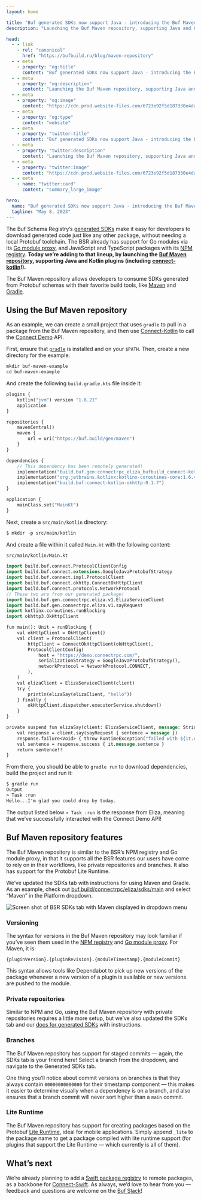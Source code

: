 ```yaml
---
layout: home

title: "Buf generated SDKs now support Java - introducing the Buf Maven repository"
description: "Launching the Buf Maven repository, supporting Java and Kotlin plugins (including connect-kotlin!)"

head:
  - - link
    - rel: "canonical"
      href: "https://bufbuild.ru/blog/maven-repository"
  - - meta
    - property: "og:title"
      content: "Buf generated SDKs now support Java - introducing the Buf Maven repository"
  - - meta
    - property: "og:description"
      content: "Launching the Buf Maven repository, supporting Java and Kotlin plugins (including connect-kotlin!)"
  - - meta
    - property: "og:image"
      content: "https://cdn.prod.website-files.com/6723e92f5d187330e4da8144/6750cc578059dfb1166dac4f_Maven.png"
  - - meta
    - property: "og:type"
      content: "website"
  - - meta
    - property: "twitter:title"
      content: "Buf generated SDKs now support Java - introducing the Buf Maven repository"
  - - meta
    - property: "twitter:description"
      content: "Launching the Buf Maven repository, supporting Java and Kotlin plugins (including connect-kotlin!)"
  - - meta
    - property: "twitter:image"
      content: "https://cdn.prod.website-files.com/6723e92f5d187330e4da8144/6750cc578059dfb1166dac4f_Maven.png"
  - - meta
    - name: "twitter:card"
      content: "summary_large_image"

hero:
  name: "Buf generated SDKs now support Java - introducing the Buf Maven repository"
  tagline: "May 8, 2023"
---
```


The Buf Schema Registry’s [generated SDKs](/docs/bsr/generated-sdks/overview/index.md) make it easy for developers to download generated code just like any other package, without needing a local Protobuf toolchain. The BSR already has support for Go modules via its [Go module proxy](/docs/bsr/generated-sdks/go/index.md), and JavaScript and TypeScript packages with its [NPM registry](/docs/bsr/generated-sdks/npm/index.md). **Today we’re adding to that lineup, by launching the** [**Buf Maven repository**](/docs/bsr/generated-sdks/maven/index.md)**, supporting Java and Kotlin plugins (including** [**connect-kotlin**](https://buf.build/connectrpc/kotlin)**!).**

The Buf Maven repository allows developers to consume SDKs generated from Protobuf schemas with their favorite build tools, like [Maven](https://maven.apache.org/index.html) and [Gradle](https://docs.gradle.org/current/userguide/what_is_gradle.html).

## Using the Buf Maven repository

As an example, we can create a small project that uses `gradle` to pull in a package from the Buf Maven repository, and then use [Connect-Kotlin](https://connectrpc.com/docs/kotlin/getting-started/) to call the [Connect Demo](https://connectrpc.com/demo/) API.

First, ensure that [`gradle`](https://docs.gradle.org/current/userguide/installation.html) is installed and on your `$PATH`. Then, create a new directory for the example:

```protobuf
mkdir buf-maven-example
cd buf-maven-example
```

And create the following `build.gradle.kts` file inside it:

```protobuf
plugins {
    kotlin("jvm") version "1.8.21"
    application
}

repositories {
    mavenCentral()
    maven {
        url = uri("https://buf.build/gen/maven")
    }
}

dependencies {
    // This dependency has been remotely generated!
    implementation("build.buf.gen:connectrpc_eliza_bufbuild_connect-kotlin:0.1.7.1.20230727062025.d8fbf2620c60")
    implementation("org.jetbrains.kotlinx:kotlinx-coroutines-core:1.6.4")
    implementation("build.buf:connect-kotlin-okhttp:0.1.7")
}

application {
    mainClass.set("MainKt")
}
```

Next, create a `src/main/kotlin` directory:

```protobuf
$ mkdir -p src/main/kotlin
```

And create a file within it called `Main.kt` with the following content:

```protobuf
src/main/kotlin/Main.kt

import build.buf.connect.ProtocolClientConfig
import build.buf.connect.extensions.GoogleJavaProtobufStrategy
import build.buf.connect.impl.ProtocolClient
import build.buf.connect.okhttp.ConnectOkHttpClient
import build.buf.connect.protocols.NetworkProtocol
// These two are from our generated package!
import build.buf.gen.connectrpc.eliza.v1.ElizaServiceClient
import build.buf.gen.connectrpc.eliza.v1.sayRequest
import kotlinx.coroutines.runBlocking
import okhttp3.OkHttpClient

fun main(): Unit = runBlocking {
    val okHttpClient = OkHttpClient()
    val client = ProtocolClient(
        httpClient = ConnectOkHttpClient(okHttpClient),
        ProtocolClientConfig(
            host = "https://demo.connectrpc.com/",
            serializationStrategy = GoogleJavaProtobufStrategy(),
            networkProtocol = NetworkProtocol.CONNECT,
        ),
    )
    val elizaClient = ElizaServiceClient(client)
    try {
        println(elizaSay(elizaClient, "hello"))
    } finally {
        okHttpClient.dispatcher.executorService.shutdown()
    }
}

private suspend fun elizaSay(client: ElizaServiceClient, message: String): String {
    val response = client.say(sayRequest { sentence = message })
    response.failure<Void> { throw RuntimeException("failed with ${it.code}: ${it.error}") }
    val sentence = response.success { it.message.sentence }
    return sentence!!
}
```

From there, you should be able to `gradle run` to download dependencies, build the project and run it:

```protobuf
$ gradle run
Output
> Task :run
Hello...I'm glad you could drop by today.
```

The output listed below `> Task :run` is the response from Eliza, meaning that we’ve successfully interacted with the Connect Demo API!

## Buf Maven repository features

The Buf Maven repository is similar to the BSR’s NPM registry and Go module proxy, in that it supports all the BSR features our users have come to rely on in their workflows, like private repositories and branches. It also has support for the Protobuf Lite Runtime.

We’ve updated the SDKs tab with instructions for using Maven and Gradle. As an example, check out [buf.build/connectrpc/eliza/sdks/main](https://buf.build/connectrpc/eliza/sdks/main) and select “Maven” in the Platform dropdown.

![Screen shot of BSR SDKs tab with Maven displayed in dropdown menu](https://cdn.prod.website-files.com/6723e92f5d187330e4da8144/6747a2d04202f4330657ff30_assets-tab-D7FLZ7SI.png)

### Versioning

The syntax for versions in the Buf Maven repository may look familiar if you’ve seen them used in the [NPM registry](/docs/bsr/generated-sdks/npm/index.md#full-syntax) and [Go module proxy](/docs/bsr/generated-sdks/go/index.md#full-syntax). For Maven, it is:

`{pluginVersion}.{pluginRevision}.{moduleTimestamp}.{moduleCommit}   `

This syntax allows tools like Dependabot to pick up new versions of the package whenever a new version of a plugin is available or new versions are pushed to the module.

### Private repositories

Similar to NPM and Go, using the Buf Maven repository with private repositories requires a little more setup, but we’ve also updated the SDKs tab and our [docs for generated SDKs](/docs/bsr/generated-sdks/maven/index.md#private) with instructions.

### Branches

The Buf Maven repository has support for staged commits — again, the SDKs tab is your friend here! Select a branch from the dropdown, and navigate to the Generated SDKs tab.

One thing you’ll notice about commit versions on branches is that they always contain `00000000000000` for their timestamp component — this makes it easier to determine visually when a dependency is on a branch, and also ensures that a branch commit will never sort higher than a `main` commit.

### Lite Runtime

The Buf Maven repository has support for creating packages based on the Protobuf [Lite Runtime](https://github.com/protocolbuffers/protobuf/blob/main/java/lite.md), ideal for mobile applications. Simply append `_lite` to the package name to get a package compiled with lite runtime support (for plugins that support the Lite Runtime — which currently is all of them).

## What’s next

We’re already planning to add a [Swift package registry](https://github.com/apple/swift-package-manager/blob/main/Documentation/Registry.md) to remote packages, as a backbone for [Connect-Swift](https://github.com/connectrpc/connect-swift). As always, we’d love to hear from you — feedback and questions are welcome on the [Buf Slack](https://buf.build/b/slack/)!

‍

